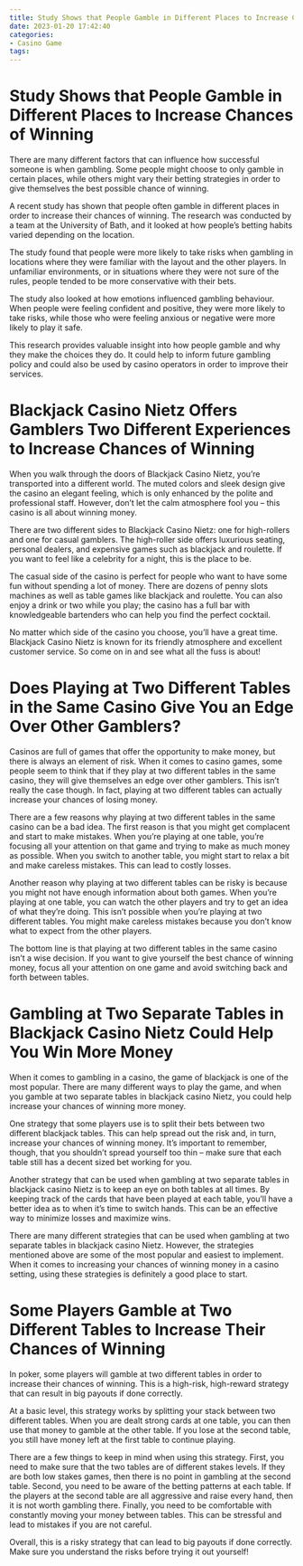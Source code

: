 ```yaml
---
title: Study Shows that People Gamble in Different Places to Increase Chances of Winning
date: 2023-01-20 17:42:40
categories:
- Casino Game
tags:
---
```



#  Study Shows that People Gamble in Different Places to Increase Chances of Winning

There are many different factors that can influence how successful someone is when gambling. Some people might choose to only gamble in certain places, while others might vary their betting strategies in order to give themselves the best possible chance of winning.

A recent study has shown that people often gamble in different places in order to increase their chances of winning. The research was conducted by a team at the University of Bath, and it looked at how people’s betting habits varied depending on the location.

The study found that people were more likely to take risks when gambling in locations where they were familiar with the layout and the other players. In unfamiliar environments, or in situations where they were not sure of the rules, people tended to be more conservative with their bets.

The study also looked at how emotions influenced gambling behaviour. When people were feeling confident and positive, they were more likely to take risks, while those who were feeling anxious or negative were more likely to play it safe.

This research provides valuable insight into how people gamble and why they make the choices they do. It could help to inform future gambling policy and could also be used by casino operators in order to improve their services.

#  Blackjack Casino Nietz Offers Gamblers Two Different Experiences to Increase Chances of Winning

When you walk through the doors of Blackjack Casino Nietz, you’re transported into a different world. The muted colors and sleek design give the casino an elegant feeling, which is only enhanced by the polite and professional staff. However, don’t let the calm atmosphere fool you – this casino is all about winning money.

There are two different sides to Blackjack Casino Nietz: one for high-rollers and one for casual gamblers. The high-roller side offers luxurious seating, personal dealers, and expensive games such as blackjack and roulette. If you want to feel like a celebrity for a night, this is the place to be.

The casual side of the casino is perfect for people who want to have some fun without spending a lot of money. There are dozens of penny slots machines as well as table games like blackjack and roulette. You can also enjoy a drink or two while you play; the casino has a full bar with knowledgeable bartenders who can help you find the perfect cocktail.

No matter which side of the casino you choose, you’ll have a great time. Blackjack Casino Nietz is known for its friendly atmosphere and excellent customer service. So come on in and see what all the fuss is about!

#  Does Playing at Two Different Tables in the Same Casino Give You an Edge Over Other Gamblers?

Casinos are full of games that offer the opportunity to make money, but there is always an element of risk. When it comes to casino games, some people seem to think that if they play at two different tables in the same casino, they will give themselves an edge over other gamblers. This isn’t really the case though. In fact, playing at two different tables can actually increase your chances of losing money.

There are a few reasons why playing at two different tables in the same casino can be a bad idea. The first reason is that you might get complacent and start to make mistakes. When you’re playing at one table, you’re focusing all your attention on that game and trying to make as much money as possible. When you switch to another table, you might start to relax a bit and make careless mistakes. This can lead to costly losses.

Another reason why playing at two different tables can be risky is because you might not have enough information about both games. When you’re playing at one table, you can watch the other players and try to get an idea of what they’re doing. This isn’t possible when you’re playing at two different tables. You might make careless mistakes because you don’t know what to expect from the other players.

The bottom line is that playing at two different tables in the same casino isn’t a wise decision. If you want to give yourself the best chance of winning money, focus all your attention on one game and avoid switching back and forth between tables.

#  Gambling at Two Separate Tables in Blackjack Casino Nietz Could Help You Win More Money

When it comes to gambling in a casino, the game of blackjack is one of the most popular. There are many different ways to play the game, and when you gamble at two separate tables in blackjack casino Nietz, you could help increase your chances of winning more money. 

One strategy that some players use is to split their bets between two different blackjack tables. This can help spread out the risk and, in turn, increase your chances of winning money. It’s important to remember, though, that you shouldn’t spread yourself too thin – make sure that each table still has a decent sized bet working for you. 

Another strategy that can be used when gambling at two separate tables in blackjack casino Nietz is to keep an eye on both tables at all times. By keeping track of the cards that have been played at each table, you’ll have a better idea as to when it’s time to switch hands. This can be an effective way to minimize losses and maximize wins. 

There are many different strategies that can be used when gambling at two separate tables in blackjack casino Nietz. However, the strategies mentioned above are some of the most popular and easiest to implement. When it comes to increasing your chances of winning money in a casino setting, using these strategies is definitely a good place to start.

#  Some Players Gamble at Two Different Tables to Increase Their Chances of Winning

In poker, some players will gamble at two different tables in order to increase their chances of winning. This is a high-risk, high-reward strategy that can result in big payouts if done correctly.

At a basic level, this strategy works by splitting your stack between two different tables. When you are dealt strong cards at one table, you can then use that money to gamble at the other table. If you lose at the second table, you still have money left at the first table to continue playing.

There are a few things to keep in mind when using this strategy. First, you need to make sure that the two tables are of different stakes levels. If they are both low stakes games, then there is no point in gambling at the second table. Second, you need to be aware of the betting patterns at each table. If the players at the second table are all aggressive and raise every hand, then it is not worth gambling there. Finally, you need to be comfortable with constantly moving your money between tables. This can be stressful and lead to mistakes if you are not careful.

Overall, this is a risky strategy that can lead to big payouts if done correctly. Make sure you understand the risks before trying it out yourself!